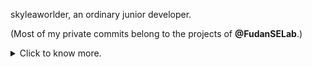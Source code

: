 skyleaworlder, an ordinary junior developer.

(Most of my private commits belong to the projects of **@FudanSELab**.)

<details>
<summary>Click to know more.</summary>
<p align="left">
	<li> Tongji Univ. CS/IS => Fudan Univ. SE Lab PA Group (2022-2025 expected).</li>
	<li> Interest | recent learning: PA / LLVM / ML (not skilled at, but looking to learn).</li>
	<li> Work around "PA" in daytime. Step towards new fields at night.</li>
	<li> Currently, I am confused for my future.「璨璨未来，何其茫茫？」</li>
	<li> Actually, I got 1st Prize(60/2000000+) in the Final of 12th SSSCCC, aka "Secondary School Student Creative Composition Competition".</li>
</p>
</details>
